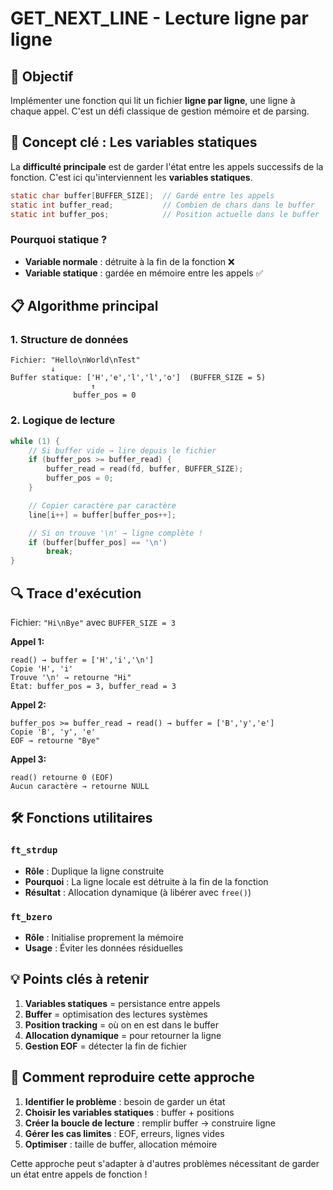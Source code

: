 # GET_NEXT_LINE - Lecture ligne par ligne

## 🎯 Objectif

Implémenter une fonction qui lit un fichier **ligne par ligne**, une ligne à chaque appel. C'est un défi classique de gestion mémoire et de parsing.

## 🧠 Concept clé : Les variables statiques

La **difficulté principale** est de garder l'état entre les appels successifs de la fonction. C'est ici qu'interviennent les **variables statiques**.

```c
static char buffer[BUFFER_SIZE];  // Gardé entre les appels
static int buffer_read;           // Combien de chars dans le buffer
static int buffer_pos;            // Position actuelle dans le buffer
```

### Pourquoi statique ?

- **Variable normale** : détruite à la fin de la fonction ❌
- **Variable statique** : gardée en mémoire entre les appels ✅

## 📋 Algorithme principal

### 1. Structure de données

```
Fichier: "Hello\nWorld\nTest"
         ↓
Buffer statique: ['H','e','l','l','o']  (BUFFER_SIZE = 5)
                  ↑
              buffer_pos = 0
```

### 2. Logique de lecture

```c
while (1) {
    // Si buffer vide → lire depuis le fichier
    if (buffer_pos >= buffer_read) {
        buffer_read = read(fd, buffer, BUFFER_SIZE);
        buffer_pos = 0;
    }

    // Copier caractère par caractère
    line[i++] = buffer[buffer_pos++];

    // Si on trouve '\n' → ligne complète !
    if (buffer[buffer_pos] == '\n')
        break;
}
```

## 🔍 Trace d'exécution

Fichier: `"Hi\nBye"` avec `BUFFER_SIZE = 3`

**Appel 1:**

```
read() → buffer = ['H','i','\n']
Copie 'H', 'i'
Trouve '\n' → retourne "Hi"
État: buffer_pos = 3, buffer_read = 3
```

**Appel 2:**

```
buffer_pos >= buffer_read → read() → buffer = ['B','y','e']
Copie 'B', 'y', 'e'
EOF → retourne "Bye"
```

**Appel 3:**

```
read() retourne 0 (EOF)
Aucun caractère → retourne NULL
```

## 🛠️ Fonctions utilitaires

### `ft_strdup`

- **Rôle** : Duplique la ligne construite
- **Pourquoi** : La ligne locale est détruite à la fin de la fonction
- **Résultat** : Allocation dynamique (à libérer avec `free()`)

### `ft_bzero`

- **Rôle** : Initialise proprement la mémoire
- **Usage** : Éviter les données résiduelles

## 💡 Points clés à retenir

1. **Variables statiques** = persistance entre appels
2. **Buffer** = optimisation des lectures systèmes
3. **Position tracking** = où on en est dans le buffer
4. **Allocation dynamique** = pour retourner la ligne
5. **Gestion EOF** = détecter la fin de fichier

## 🚀 Comment reproduire cette approche

1. **Identifier le problème** : besoin de garder un état
2. **Choisir les variables statiques** : buffer + positions
3. **Créer la boucle de lecture** : remplir buffer → construire ligne
4. **Gérer les cas limites** : EOF, erreurs, lignes vides
5. **Optimiser** : taille de buffer, allocation mémoire

Cette approche peut s'adapter à d'autres problèmes nécessitant de garder un état entre appels de fonction !
